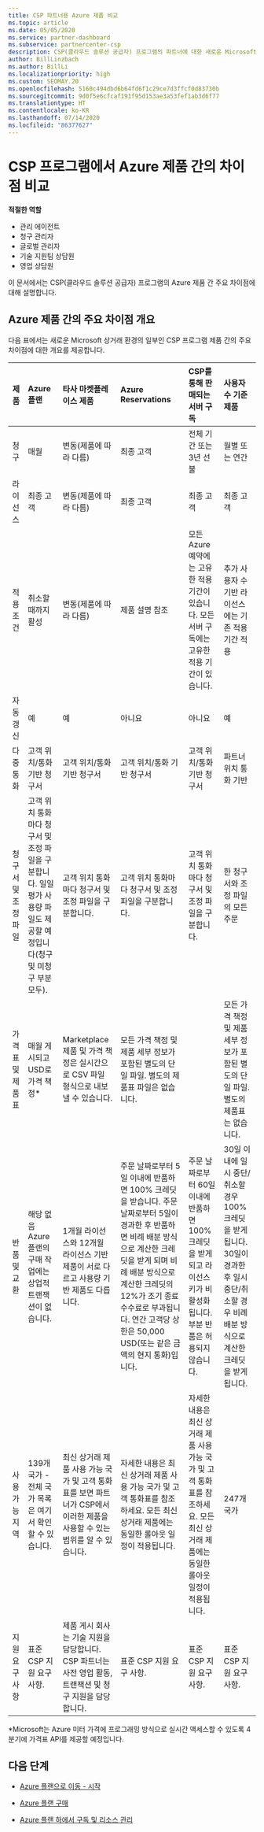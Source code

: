 ```yaml
---
title: CSP 파트너용 Azure 제품 비교
ms.topic: article
ms.date: 05/05/2020
ms.service: partner-dashboard
ms.subservice: partnercenter-csp
description: CSP(클라우드 솔루션 공급자) 프로그램의 파트너에 대한 새로운 Microsoft 상거래 환경의 제품 간의 주요 차이점을 비교합니다.
author: BillLinzbach
ms.author: BillLi
ms.localizationpriority: high
ms.custom: SEOMAY.20
ms.openlocfilehash: 5160c494dbd6b64fd6f1c29ce7d3ffcf0d83730b
ms.sourcegitcommit: 9d0f5e6cfcaf191f95d153ae3a53fef1ab3d6f77
ms.translationtype: HT
ms.contentlocale: ko-KR
ms.lasthandoff: 07/14/2020
ms.locfileid: "86377627"
---
```

# <a name="compare-differences-between-azure-offers-in-the-csp-program"></a>CSP 프로그램에서 Azure 제품 간의 차이점 비교

**적절한 역할**

- 관리 에이전트
- 청구 관리자
- 글로벌 관리자
- 기술 지원팀 상담원
- 영업 상담원

이 문서에서는 CSP(클라우드 솔루션 공급자) 프로그램의 Azure 제품 간 주요 차이점에 대해 설명합니다.

## <a name="overview-of-key-differences-between-azure-offers"></a>Azure 제품 간의 주요 차이점 개요

다음 표에서는 새로운 Microsoft 상거래 환경의 일부인 CSP 프로그램 제품 간의 주요 차이점에 대한 개요를 제공합니다.

|**제품**| **Azure 플랜**|**타사 마켓플레이스 제품**|**Azure Reservations**|**CSP를 통해 판매되는 서버 구독**|**사용자 수 기준 제품**|
|-------------------|:------|:-----|:---------|:--------------|:---------|
|청구|매월|변동(제품에 따라 다름)|최종 고객|전체 기간 또는 3년 선불|월별 또는 연간|
|라이선스|최종 고객|변동(제품에 따라 다름)|최종 고객| 최종 고객|   최종 고객|
|적용 조건|취소할 때까지 활성|변동(제품에 따라 다름)|제품 설명 참조|모든 Azure 예약에는 고유한 적용 기간이 있습니다. 모든 서버 구독에는 고유한 적용 기간이 있습니다.|   추가 사용자 수 기반 라이선스에는 기존 적용 기간 적용|
|자동 갱신|예|예|아니요| 아니요|예|
|다중 통화|고객 위치/통화 기반 청구서|고객 위치/통화 기반 청구서|고객 위치/통화 기반 청구서|고객 위치/통화 기반 청구서|파트너 위치 통화 기반| 
|청구서 및 조정 파일|고객 위치 통화마다 청구서 및 조정 파일을 구분합니다.  일일 평가 사용량 파일도 제공할 예정입니다(청구 및 미청구 부분 모두). |고객 위치 통화마다 청구서 및 조정 파일을 구분합니다.|고객 위치 통화마다 청구서 및 조정 파일을 구분합니다.|고객 위치 통화마다 청구서 및 조정 파일을 구분합니다.|한 청구서와 조정 파일의 모든 주문|
|가격표 및 제품표|매월 게시되고 USD로 가격 책정*|Marketplace 제품 및 가격 책정은 실시간으로 CSV 파일 형식으로 내보낼 수 있습니다.|모든 가격 책정 및 제품 세부 정보가 포함된 별도의 단일 파일. 별도의 제품표 파일은 없습니다.||모든 가격 책정 및 제품 세부 정보가 포함된 별도의 단일 파일. 별도의 제품표는 없습니다.| 모든 가격 책정 및 제품 세부 정보가 포함된 별도의 단일 파일.|별도의 가격표 및 제품표(2개 파일).|
|반품 및 교환|해당 없음 Azure 플랜의 구매 작업에는 상업적 트랜잭션이 없습니다.|1개월 라이선스와 12개월 라이선스 기반 제품이 서로 다르고 사용량 기반 제품도 다릅니다.|주문 날짜로부터 5일 이내에 반품하면 100% 크레딧을 받습니다. 주문 날짜로부터 5일이 경과한 후 반품하면 비례 배분 방식으로 계산한 크레딧을 받게 되며 비례 배분 방식으로 계산한 크레딧의 12%가 조기 종료 수수료로 부과됩니다. 연간 고객당 상한은 50,000 USD(또는 같은 금액의 현지 통화)입니다.|주문 날짜로부터 60일 이내에 반품하면 100% 크레딧을 받게 되고 라이선스 키가 비활성화됩니다. 부분 반품은 허용되지 않습니다.|   30일 이내에 일시 중단/취소할 경우 100% 크레딧을 받게 됩니다. 30일이 경과한 후 일시 중단/취소할 경우 비례 배분 방식으로 계산한 크레딧을 받게 됩니다.|
|사용 가능 지역|139개 국가 - 전체 국가 목록은 여기서 확인할 수 있습니다.|최신 상거래 제품 사용 가능 국가 및 고객 통화표를 보면 파트너가 CSP에서 이러한 제품을 사용할 수 있는 범위를 알 수 있습니다.|자세한 내용은 최신 상거래 제품 사용 가능 국가 및 고객 통화표를 참조하세요. 모든 최신 상거래 제품에는 동일한 롤아웃 일정이 적용됩니다.|자세한 내용은 최신 상거래 제품 사용 가능 국가 및 고객 통화표를 참조하세요.  모든 최신 상거래 제품에는 동일한 롤아웃 일정이 적용됩니다.|247개 국가|
|지원 요구 사항|표준 CSP 지원 요구 사항.|제품 게시 회사는 기술 지원을 담당합니다.  CSP 파트너는 사전 영업 활동, 트랜잭션 및 청구 지원을 담당합니다.|표준 CSP 지원 요구 사항.|표준 CSP 지원 요구 사항.|표준 CSP 지원 요구 사항.|

*Microsoft는 Azure 미터 가격에 프로그래밍 방식으로 실시간 액세스할 수 있도록 4분기에 가격표 API를 제공할 예정입니다.

## <a name="next-steps"></a>다음 단계

- [Azure 플랜으로 이동 - 시작](azure-plan-get-started.md)

- [Azure 플랜 구매](purchase-azure-plan.md)

- [Azure 플랜 하에서 구독 및 리소스 관리](azure-plan-manage.md)